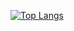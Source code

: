 [![Top Langs](https://github-readme-stats.vercel.app/api/top-langs/?username=nedackland&layout=compact&theme=merko)](https://github.com/nedackland/github-readme-stats)

